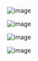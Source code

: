 ![image](https://github.com/user-attachments/assets/0f0a4875-a69d-4912-8a53-d9870711533a)


![image](https://github.com/user-attachments/assets/8b273e0f-6364-4487-9498-3904666a3785)


![image](https://github.com/user-attachments/assets/b50f5982-4412-4a4b-8f31-325cc2ce155e)

![image](https://github.com/user-attachments/assets/d2798ed1-e4ea-4682-a9c5-1d7021c34923)
